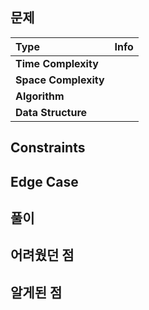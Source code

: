 ## 문제

| Type                 | Info |
| :------------------- | :--- |
| **Time Complexity**  |      |
| **Space Complexity** |      |
| **Algorithm**        |      |
| **Data Structure**   |      |

## Constraints

## Edge Case

## 풀이

## 어려웠던 점

## 알게된 점
